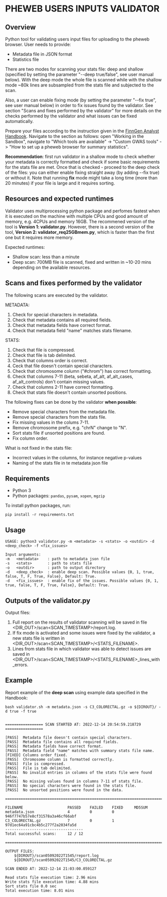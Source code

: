 # PHEWEB USERS INPUTS VALIDATOR

## Overview
Python tool for validating users input files for uploading to the pheweb browser. User needs to provide:
+ Metadata file in JSON format 
+ Statistics file

There are two modes for scanning your stats file: deep and shallow (specified by setting the parameter "--deep true/false", see user manual below). With the deep mode the whole file is scanned while with the shallow mode ~80k lines are subsampled from the stats file and subjected to the scan. 

Also, a user can enable fixing mode (by setting the parameter "--fix true", see user manual below) in order to fix issues found by the validator. See section "Scans and fixes performed by the validator" for more details on the checks performed by the validator and what issues can be fixed automatically.

Prepare your files according to the instruction given in the [FinnGen Analyst Handbook](https://finngen.gitbook.io/finngen-analyst-handbook/working-in-the-sandbox/which-tools-are-available/untitled/how-to-set-up-a-pheweb-browser-for-summary-statistics). Navigate to the section as follows: open "Working in the Sandbox", navigate to "Which tools are available" -> "Custom GWAS tools" -> "How to set up a pheweb browser for summary statistics". 

**Recommendation**: first run validator in a shallow mode to check whether your metadata is correctly formatted and check if some basic requirements for the stats file are met. Once that is checked - proceed to the deep check of the files: you can either enable fixing straight away (by adding --fix true) or without it. Note that running **fix** mode might take a long time (more than 20 minutes) if your file is large and it requires sorting. 


## Resources and expected runtimes
Validator uses multiprocessing python package and perfomes fastest when it is executed on the machine with multiple CPUs and good amount of memory, e.g. 4CPUs and memory 16GB. The recommened version of the tool is **Version 1: validator.py**. However, there is a second version of the tool, **Version 2: validator_req25GBmem.py**, which is faster than the first one but it requires more memory.

Expected runtimes:
+ Shallow scan: less than a minute
+ Deep scan: 700MB file is scanned, fixed and written in ~10-20 mins depending on the available resources.


## Scans and fixes performed by the validator

The following scans are executed by the validator.

METADATA:
1. Check for special characters in metadata.
2. Check that metadata contains all required fields.
3. Check that metadata fields have correct format.
4. Check that metadata field "name" matches stats filename. 

STATS:
1. Check that file is compressed.
2. Check that file is tab delimited.
3. Check that columns order is correct.
4. Ceck that file doesn't contain special characters.
5. Check that chromosome column ("#chrom") has correct formatting.
6. Check that columns 7-11 (beta, sebeta, af_alt, af_alt_cases, af_alt_controls) don't contain missing values.
7. Check that columns 2-11 have correct formatting.
8. Check that stats file doesn't contain unsorted positions.


The following fixes can be done by the validator **when possible**:
- Remove special characters from the metadata file.
- Remove special characters from the stats file.
- Fix missing values in the colums 7-11.
- Remove chromosome prefix, e.g. "chrN" change to "N".
- Sort stats file if unsorted positions are found.
- Fix column order.

What is not fixed in the stats file:
- Incorrect values in the columns, for instance negative p-values
- Naming of the stats file in te metadata json file


## Requirements

+ Python 3
+ Python packages: `pandas`, `pysam`, `xopen`, `mgzip`

To install python packages, run:
```
pip install -r requirements.txt
```

## Usage
```
USAGE: python3 validator.py -m <metadata> -s <stats> -o <outdir> -d <deep_check> -f <fix_issues>

Input arguments:
-m   <metadata>    : path to metadata json file
-s   <stats>       : path to stats file
-o   <outdir>      : path to output directory
-d   <deep_check>  : enable deep scan. Possible values {0, 1, true, false, T, F, True, False}, Default: True.
-d   <fix_issues>  : enable fix of the issues. Possible values {0, 1, true, false, T, F, True, False}, Default: True. 
```

## Outputs of the validator.py

Output files:
1. Full report on the results of validator scanning will be saved in file <DIR_OUT>/scan<SCAN_TIMESTAMP>/report.log.
2. If fix mode is activated and some issues were fixed by the validator, a new stats file is written in <DIR_OUT>/scan<SCAN_TIMESTAMP>/<STATS_FILENAME>.
3. Lines from stats file in which validator was able to detect issues are saved in  <DIR_OUT>/scan<SCAN_TIMESTAMP>/<STATS_FILENAME>_lines_with_errors.

## Example

Report example of the **deep scan** using example data specified in the Handbook:
```
bash validator.sh -m metadata.json -s C3_COLORECTAL.gz -o ${DIROUT}/ -d true -f true


================= SCAN STARTED AT: 2022-12-14 20:54:59.218729 =================

[PASS]  Metadata file doesn't contain special characters.
[PASS]  Metadata file contains all required fields.
[PASS]  Metadata fields have correct format.
[PASS]  Metadata field "name" matches with summary stats file name.
[FIXED] Columns order fixed.
[PASS]  Chromosome column is formatted correctly.
[PASS]  File is compressed.
[PASS]  File is tab delimited.
[PASS]  No invalid entries in columns of the stats file were found below.
[PASS]  No missing values found in columns 7-11 of stats file.
[PASS]  No special characters were found in the stats file.
[PASS]  No unsorted positions were found in the data.

================================================================================

FILENAME                    PASSED    FAILED    FIXED     MD5SUM
metadata.json               4         0         0         946f7747b57e8cf31578a3a46cf66abf
C3_COLORECTAL.gz            7         0         1         97d1ec64a91cbc4b5c277f2a2034fa5d
-----------------------------------
Total successful scans:     12 / 12

================================================================================

OUTPUT FILES:
	${DIROUT}/scan05092022T1545/report.log
	${DIROUT}/scan05092022T1545/C3_COLORECTAL.gz

SCAN ENDED AT: 2022-12-14 21:03:00.059127

Read stats file execution time: 2.96 mins
Write stats file execution time: 4.88 mins
Sort stats file 0.0 sec
Total execution time: 8.01 mins

```